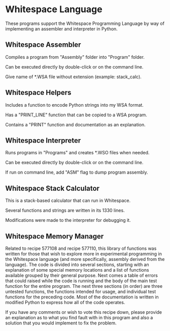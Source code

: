 # Whitespace Language

These programs support the Whitespace Programming Language by way of implementing an assembler and interpreter in Python.

## Whitespace Assembler

Compiles a program from "Assembly" folder into "Program" folder.

Can be executed directly by double-click or on the command line.

Give name of *.WSA file without extension (example: stack_calc).

## Whitespace Helpers

Includes a function to encode Python strings into my WSA format.

Has a "PRINT_LINE" function that can be copied to a WSA program.

Contains a "PRINT" function and documentation as an explanation.

## Whitespace Interpreter

Runs programs in "Programs" and creates *.WSO files when needed.

Can be executed directly by double-click or on the command line.

If run on command line, add "ASM" flag to dump program assembly.

## Whitespace Stack Calculator

This is a stack-based calculator that can run in Whitespace.

Several functions and strings are written in its 1330 lines.

Modifications were made to the interpreter for debugging it.

## Whitespace Memory Manager

Related to recipe 577108 and recipe 577110, this library of functions was written for those that wish to explore more in experimental programming in the Whitespace language (and more specifically, assembly derived from the language). The code is divided into several sections, starting with an explanation of some special memory locations and a list of functions available grouped by their general purpose. Next comes a table of errors that could raised while the code is running and the body of the main test function for the entire program. The next three sections (in order) are three untested functions, the functions intended for usage, and individual test functions for the preceding code. Most of the documentation is written in modified Python to express how all of the code operates.

If you have any comments or wish to vote this recipe down, please provide an explanation as to what you find fault with in this program and also a solution that you would implement to fix the problem.
